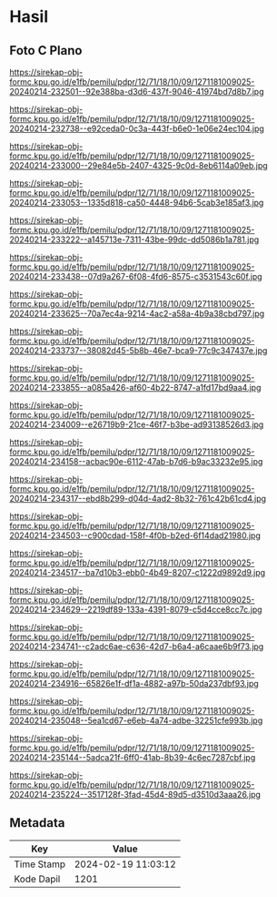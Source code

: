 # Hasil

## Foto C Plano

https://sirekap-obj-formc.kpu.go.id/e1fb/pemilu/pdpr/12/71/18/10/09/1271181009025-20240214-232501--92e388ba-d3d6-437f-9046-41974bd7d8b7.jpg

https://sirekap-obj-formc.kpu.go.id/e1fb/pemilu/pdpr/12/71/18/10/09/1271181009025-20240214-232738--e92ceda0-0c3a-443f-b6e0-1e06e24ec104.jpg

https://sirekap-obj-formc.kpu.go.id/e1fb/pemilu/pdpr/12/71/18/10/09/1271181009025-20240214-233000--29e84e5b-2407-4325-9c0d-8eb6114a09eb.jpg

https://sirekap-obj-formc.kpu.go.id/e1fb/pemilu/pdpr/12/71/18/10/09/1271181009025-20240214-233053--1335d818-ca50-4448-94b6-5cab3e185af3.jpg

https://sirekap-obj-formc.kpu.go.id/e1fb/pemilu/pdpr/12/71/18/10/09/1271181009025-20240214-233222--a145713e-7311-43be-99dc-dd5086b1a781.jpg

https://sirekap-obj-formc.kpu.go.id/e1fb/pemilu/pdpr/12/71/18/10/09/1271181009025-20240214-233438--07d9a267-6f08-4fd6-8575-c3531543c60f.jpg

https://sirekap-obj-formc.kpu.go.id/e1fb/pemilu/pdpr/12/71/18/10/09/1271181009025-20240214-233625--70a7ec4a-9214-4ac2-a58a-4b9a38cbd797.jpg

https://sirekap-obj-formc.kpu.go.id/e1fb/pemilu/pdpr/12/71/18/10/09/1271181009025-20240214-233737--38082d45-5b8b-46e7-bca9-77c9c347437e.jpg

https://sirekap-obj-formc.kpu.go.id/e1fb/pemilu/pdpr/12/71/18/10/09/1271181009025-20240214-233855--a085a426-af60-4b22-8747-a1fd17bd9aa4.jpg

https://sirekap-obj-formc.kpu.go.id/e1fb/pemilu/pdpr/12/71/18/10/09/1271181009025-20240214-234009--e26719b9-21ce-46f7-b3be-ad93138526d3.jpg

https://sirekap-obj-formc.kpu.go.id/e1fb/pemilu/pdpr/12/71/18/10/09/1271181009025-20240214-234158--acbac90e-6112-47ab-b7d6-b9ac33232e95.jpg

https://sirekap-obj-formc.kpu.go.id/e1fb/pemilu/pdpr/12/71/18/10/09/1271181009025-20240214-234317--ebd8b299-d04d-4ad2-8b32-761c42b61cd4.jpg

https://sirekap-obj-formc.kpu.go.id/e1fb/pemilu/pdpr/12/71/18/10/09/1271181009025-20240214-234503--c900cdad-158f-4f0b-b2ed-6f14dad21980.jpg

https://sirekap-obj-formc.kpu.go.id/e1fb/pemilu/pdpr/12/71/18/10/09/1271181009025-20240214-234517--ba7d10b3-ebb0-4b49-8207-c1222d9892d9.jpg

https://sirekap-obj-formc.kpu.go.id/e1fb/pemilu/pdpr/12/71/18/10/09/1271181009025-20240214-234629--2219df89-133a-4391-8079-c5d4cce8cc7c.jpg

https://sirekap-obj-formc.kpu.go.id/e1fb/pemilu/pdpr/12/71/18/10/09/1271181009025-20240214-234741--c2adc6ae-c636-42d7-b6a4-a6caae6b9f73.jpg

https://sirekap-obj-formc.kpu.go.id/e1fb/pemilu/pdpr/12/71/18/10/09/1271181009025-20240214-234916--65826e1f-df1a-4882-a97b-50da237dbf93.jpg

https://sirekap-obj-formc.kpu.go.id/e1fb/pemilu/pdpr/12/71/18/10/09/1271181009025-20240214-235048--5ea1cd67-e6eb-4a74-adbe-32251cfe993b.jpg

https://sirekap-obj-formc.kpu.go.id/e1fb/pemilu/pdpr/12/71/18/10/09/1271181009025-20240214-235144--5adca21f-6ff0-41ab-8b39-4c6ec7287cbf.jpg

https://sirekap-obj-formc.kpu.go.id/e1fb/pemilu/pdpr/12/71/18/10/09/1271181009025-20240214-235224--3517128f-3fad-45d4-89d5-d3510d3aaa26.jpg


## Metadata

| Key        | Value               |
| ---------- | ------------------- |
| Time Stamp | 2024-02-19 11:03:12 |
| Kode Dapil | 1201                |



